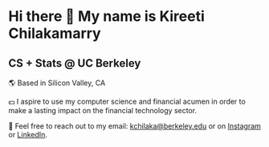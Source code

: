 # Hi there 👋 My name is Kireeti Chilakamarry

## CS + Stats @ UC Berkeley

:earth_americas:  Based in Silicon Valley, CA
    
:dollar:  I aspire to use my computer science and financial acumen in order to make a lasting impact on the financial technology sector. 
    
:email:  Feel free to reach out to my email: kchilaka@berkeley.edu or on [Instagram](https://www.instagram.com/kireeti.chy/) or [LinkedIn](https://www.linkedin.com/in/kchilaka/).

<!--
**kireetichilakamarry/kireetichilakamarry** is a ✨ _special_ ✨ repository because its `README.md` (this file) appears on your GitHub profile.

Here are some ideas to get you started:

- 🔭 I’m currently working on ...
- 🌱 I’m currently learning ...
- 👯 I’m looking to collaborate on ...
- 🤔 I’m looking for help with ...
- 💬 Ask me about ...
- 📫 How to reach me: ...
- 😄 Pronouns: ...
- ⚡ Fun fact: ...
-->
